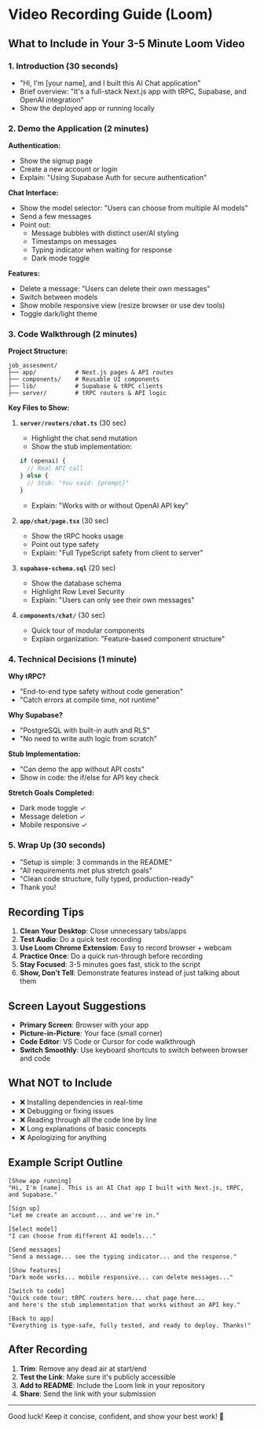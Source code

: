 # Video Recording Guide (Loom)

## What to Include in Your 3-5 Minute Loom Video

### 1. Introduction (30 seconds)
- "Hi, I'm [your name], and I built this AI Chat application"
- Brief overview: "It's a full-stack Next.js app with tRPC, Supabase, and OpenAI integration"
- Show the deployed app or running locally

### 2. Demo the Application (2 minutes)

**Authentication:**
- Show the signup page
- Create a new account or login
- Explain: "Using Supabase Auth for secure authentication"

**Chat Interface:**
- Show the model selector: "Users can choose from multiple AI models"
- Send a few messages
- Point out:
  - Message bubbles with distinct user/AI styling
  - Timestamps on messages
  - Typing indicator when waiting for response
  - Dark mode toggle

**Features:**
- Delete a message: "Users can delete their own messages"
- Switch between models
- Show mobile responsive view (resize browser or use dev tools)
- Toggle dark/light theme

### 3. Code Walkthrough (2 minutes)

**Project Structure:**
```
job_assesment/
├── app/           # Next.js pages & API routes
├── components/    # Reusable UI components
├── lib/           # Supabase & tRPC clients
├── server/        # tRPC routers & API logic
```

**Key Files to Show:**

1. **`server/routers/chat.ts`** (30 sec)
   - Highlight the chat.send mutation
   - Show the stub implementation:
   ```typescript
   if (openai) {
     // Real API call
   } else {
     // Stub: "You said: {prompt}"
   }
   ```
   - Explain: "Works with or without OpenAI API key"

2. **`app/chat/page.tsx`** (30 sec)
   - Show the tRPC hooks usage
   - Point out type safety
   - Explain: "Full TypeScript safety from client to server"

3. **`supabase-schema.sql`** (20 sec)
   - Show the database schema
   - Highlight Row Level Security
   - Explain: "Users can only see their own messages"

4. **`components/chat/`** (30 sec)
   - Quick tour of modular components
   - Explain organization: "Feature-based component structure"

### 4. Technical Decisions (1 minute)

**Why tRPC?**
- "End-to-end type safety without code generation"
- "Catch errors at compile time, not runtime"

**Why Supabase?**
- "PostgreSQL with built-in auth and RLS"
- "No need to write auth logic from scratch"

**Stub Implementation:**
- "Can demo the app without API costs"
- Show in code: the if/else for API key check

**Stretch Goals Completed:**
- Dark mode toggle ✓
- Message deletion ✓
- Mobile responsive ✓

### 5. Wrap Up (30 seconds)
- "Setup is simple: 3 commands in the README"
- "All requirements met plus stretch goals"
- "Clean code structure, fully typed, production-ready"
- Thank you!

## Recording Tips

1. **Clean Your Desktop**: Close unnecessary tabs/apps
2. **Test Audio**: Do a quick test recording
3. **Use Loom Chrome Extension**: Easy to record browser + webcam
4. **Practice Once**: Do a quick run-through before recording
5. **Stay Focused**: 3-5 minutes goes fast, stick to the script
6. **Show, Don't Tell**: Demonstrate features instead of just talking about them

## Screen Layout Suggestions

- **Primary Screen**: Browser with your app
- **Picture-in-Picture**: Your face (small corner)
- **Code Editor**: VS Code or Cursor for code walkthrough
- **Switch Smoothly**: Use keyboard shortcuts to switch between browser and code

## What NOT to Include

- ❌ Installing dependencies in real-time
- ❌ Debugging or fixing issues
- ❌ Reading through all the code line by line
- ❌ Long explanations of basic concepts
- ❌ Apologizing for anything

## Example Script Outline

```
[Show app running]
"Hi, I'm [name]. This is an AI Chat app I built with Next.js, tRPC, and Supabase."

[Sign up]
"Let me create an account... and we're in."

[Select model]
"I can choose from different AI models..."

[Send messages]
"Send a message... see the typing indicator... and the response."

[Show features]
"Dark mode works... mobile responsive... can delete messages..."

[Switch to code]
"Quick code tour: tRPC routers here... chat page here... 
and here's the stub implementation that works without an API key."

[Back to app]
"Everything is type-safe, fully tested, and ready to deploy. Thanks!"
```

## After Recording

1. **Trim**: Remove any dead air at start/end
2. **Test the Link**: Make sure it's publicly accessible
3. **Add to README**: Include the Loom link in your repository
4. **Share**: Send the link with your submission

---

Good luck! Keep it concise, confident, and show your best work! 🎥

